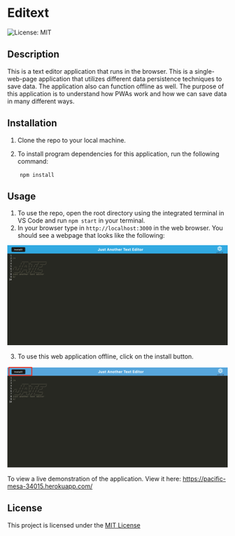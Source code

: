# Editext
![License: MIT](https://img.shields.io/badge/License-MIT-yellow.svg)

## Description
This is a text editor application that runs in the browser. This is a single-web-page application that utilizes different data persistence techniques to save data. The application also can function offline as well. The purpose of this application is to understand how PWAs work and how we can save data in many different ways. 

## Installation

1. Clone the repo to your local machine.
   
2. To install program dependencies for this application, run the following command:

```
    npm install
```
## Usage
1. To use the repo, open the root directory using the integrated terminal in VS Code and run `npm start` in your terminal.
2. In your browser type in `http://localhost:3000` in the web browser. You should see a webpage that looks like the following:

![A screenshot of website](./images/Screenshot%202022-11-15%20at%2020-36-17%20J.A.T.E.png)

3. To use this web application offline, click on the install button.

![A screenshot of website](./images/Screenshot%202022-11-15%20at%209.02.13%20PM.png)

To view a live demonstration of the application. View it here: https://pacific-mesa-34015.herokuapp.com/


## License
This project is licensed under the [MIT License](https://opensource.org/licenses/MIT)